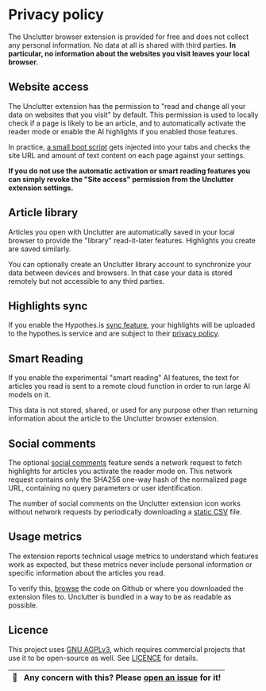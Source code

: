 # Privacy policy

The Unclutter browser extension is provided for free and does not collect any personal information. No data at all is shared with third parties. **In particular, no information about the websites you visit leaves your local browser.**

## Website access

The Unclutter extension has the permission to "read and change all your data on websites that you visit" by default. This permission is used to locally check if a page is likely to be an article, and to automatically activate the reader mode or enable the AI highlights if you enabled those features.

In practice, [a small boot script](https://github.com/lindylearn/unclutter/blob/main/source/content-script/boot.ts) gets injected into your tabs and checks the site URL and amount of text content on each page against your settings.

**If you do not use the automatic activation or smart reading features you can simply revoke the "Site access" permission from the Unclutter extension settings.**

## Article library

Articles you open with Unclutter are automatically saved in your local browser to provide the "library" read-it-later features. Highlights you create are saved similarly.

You can optionally create an Unclutter library account to synchronize your data between devices and browsers. In that case your data is stored remotely but not accessible to any third parties.

## Highlights sync

If you enable the Hypothes.is [sync feature](./annotations.md), your highlights will be uploaded to the hypothes.is service and are subject to their [privacy policy](https://web.hypothes.is/privacy/).

## Smart Reading

If you enable the experimental "smart reading" AI features, the text for articles you read is sent to a remote cloud function in order to run large AI models on it.

This data is not stored, shared, or used for any purpose other than returning information about the article to the Unclutter browser extension.

## Social comments

The optional [social comments](./social-highlights.md) feature sends a network request to fetch highlights for articles you activate the reader mode on. This network request contains only the SHA256 one-way hash of the normalized page URL, containing no query parameters or user identification.

The number of social comments on the Unclutter extension icon works without network requests by periodically downloading a [static CSV](./social-highlights.md#privacy) file.

## Usage metrics

The extension reports technical usage metrics to understand which features work as expected, but these metrics never include personal information or specific information about the articles you read.

To verify this, [browse](https://github.com/lindylearn/unclutter/search?q=reportEvent) the code on Github or where you downloaded the extension files to. Unclutter is bundled in a way to be as readable as possible.

## Licence

This project uses [GNU AGPLv3](https://choosealicense.com/licenses/gpl-3.0/), which requires commercial projects that use it to be open-source as well. See [LICENCE](../LICENCE) for details.

| 🐛     **Any concern with this? Please [open an issue](https://github.com/lindylearn/unclutter/issues/new) for it!** |
| -------------------------------------------------------------------------------------------------------------------- |
